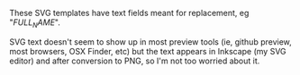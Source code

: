 These SVG templates have text fields meant for replacement, eg "$FULL_NAME$".

SVG text doesn't seem to show up in most preview tools (ie, github preview, most browsers, OSX Finder, etc) but the text appears in Inkscape (my SVG editor) and after conversion to PNG, so I'm not too worried about it.